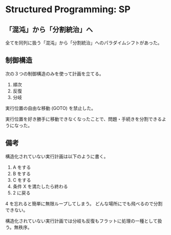# Structured Programming: SP

## 「混沌」から「分割統治」へ

全てを同列に扱う「混沌」から「分割統治」へのパラダイムシフトがあった。

## 制御構造

次の３つの制御構造のみを使って計画を立てる。

1. 順次
2. 反復
3. 分岐

実行位置の自由な移動 (GOTO) を禁止した。

実行位置を好き勝手に移動できなくなったことで、問題・手続きを分割できるようになった。

## 備考

構造化されていない実行計画は以下のように書く。

1. A をする
2. B をする
3. C をする
4. 条件 X を満たしたら終わる
5. 2 に戻る

4 を忘れると簡単に無限ループしてしまう。
どんな場所にでも飛べるので分割できない。

構造化されていない実行計画では分岐も反復もフラットに処理の一種として扱う。無秩序。
